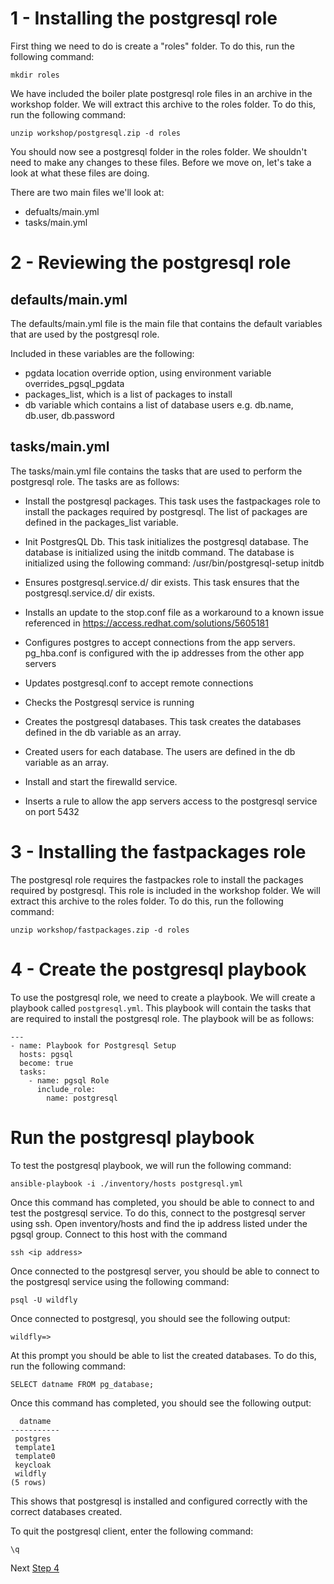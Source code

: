 # 1 - Installing the postgresql role

First thing we need to do is create a "roles" folder.  To do this, run the following command:

`mkdir roles`

We have included the boiler plate postgresql role files in an archive in the workshop folder.  We will extract this archive to the roles folder.  To do this, run the following command:

`unzip workshop/postgresql.zip -d roles`

You should now see a postgresql folder in the roles folder.  We shouldn't need to make any changes to these files.  Before we move on, let's take a look at what these files are doing.

There are two main files we'll look at:

* defualts/main.yml
* tasks/main.yml

# 2 - Reviewing the postgresql role

## defaults/main.yml

The defaults/main.yml file is the main file that contains the default variables that are used by the postgresql role.  

Included in these variables are the following:

* pgdata location override option, using environment variable overrides_pgsql_pgdata
* packages_list, which is a list of packages to install
* db variable which contains a list of database users e.g. db.name, db.user, db.password

## tasks/main.yml

The tasks/main.yml file contains the tasks that are used to perform the postgresql role.  The tasks are as follows:

* Install the postgresql packages.  This task uses the fastpackages role to install the packages required by postgresql.  The list of packages are defined in the packages_list variable.

* Init PostgresQL Db. This task initializes the postgresql database.  The database is initialized using the initdb command.  The database is initialized using the following command: /usr/bin/postgresql-setup initdb

* Ensures postgresql.service.d/ dir exists.  This task ensures that the postgresql.service.d/ dir exists.  

* Installs an update to the stop.conf file as a workaround to a known issue referenced in https://access.redhat.com/solutions/5605181

* Configures postgres to accept connections from the app servers.  pg_hba.conf is configured with the ip addresses from the other app servers

* Updates postgresql.conf to accept remote connections

* Checks the Postgresql service is running

* Creates the postgresql databases.  This task creates the databases defined in the db variable as an array.

* Created users for each database.  The users are defined in the db variable as an array.

* Install and start the firewalld service.

* Inserts a rule to allow the app servers access to the postgresql service on port 5432


# 3 - Installing the fastpackages role

The postgresql role requires the fastpackes role to install the packages required by postgresql.  This role is included in the workshop folder.  We will extract this archive to the roles folder.  To do this, run the following command: 

`unzip workshop/fastpackages.zip -d roles`

# 4 - Create the postgresql playbook

To use the postgresql role, we need to create a playbook.  We will create a playbook called `postgresql.yml`.  This playbook will contain the tasks that are required to install the postgresql role.  The playbook will be as follows:

```
---
- name: Playbook for Postgresql Setup
  hosts: pgsql
  become: true
  tasks:
    - name: pgsql Role
      include_role:
        name: postgresql
```

# Run the postgresql playbook

To test the postgresql playbook, we will run the following command:

`ansible-playbook -i ./inventory/hosts postgresql.yml`

Once this command has completed, you should be able to connect to and test the postgresql service.  To do this, connect to the postgresql server using ssh.  Open inventory/hosts and find the ip address listed under the pgsql group.  Connect to this host with the command 

`ssh <ip address>`

Once connected to the postgresql server, you should be able to connect to the postgresql service using the following command: 

`psql -U wildfly` 

Once connected to postgresql, you should see the following output:

```
wildfly=>
```

At this prompt you should be able to list the created databases.  To do this, run the following command:

`SELECT datname FROM pg_database;`

Once this command has completed, you should see the following output:

```
  datname  
-----------
 postgres
 template1
 template0
 keycloak
 wildfly
(5 rows)
```

This shows that postgresql is installed and configured correctly with the correct databases created.

To quit the postgresql client, enter the following command:

`\q`

Next [Step 4](./4-deploying-jboss-eap.md)